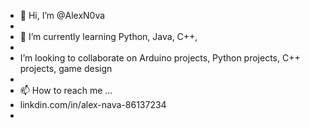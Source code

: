- 👋 Hi, I’m @AlexN0va
- 
- 🌱 I’m currently learning Python, Java, C++,  
- 
-  I’m looking to collaborate on Arduino projects, Python projects, C++ projects, game design
- 
- 📫 How to reach me ...
- linkdin.com/in/alex-nava-86137234
- 

<!---
AlexN0va/AlexN0va is a ✨ special ✨ repository because its `README.md` (this file) appears on your GitHub profile.
You can click the Preview link to take a look at your changes.
--->

